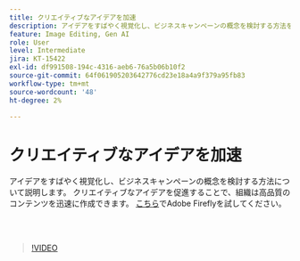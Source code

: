 ```yaml
---
title: クリエイティブなアイデアを加速
description: アイデアをすばやく視覚化し、ビジネスキャンペーンの概念を検討する方法を説明します
feature: Image Editing, Gen AI
role: User
level: Intermediate
jira: KT-15422
exl-id: df991508-194c-4316-aeb6-76a5b06b10f2
source-git-commit: 64f061905203642776cd23e18a4a9f379a95fb83
workflow-type: tm+mt
source-wordcount: '48'
ht-degree: 2%

---
```


# クリエイティブなアイデアを加速

アイデアをすばやく視覚化し、ビジネスキャンペーンの概念を検討する方法について説明します。 クリエイティブなアイデアを促進することで、組織は高品質のコンテンツを迅速に作成できます。 [こちら](https://firefly.adobe.com/)でAdobe Fireflyを試してください。

<br> 

>[!VIDEO](https://video.tv.adobe.com/v/3452515?quality=12&learn=on&hidetitle=true&captions=jpn)
